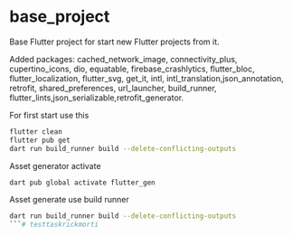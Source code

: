 # base_project

Base Flutter project for start new Flutter projects from it.

Added packages: cached_network_image, connectivity_plus, cupertino_icons, dio, equatable, firebase_crashlytics, flutter_bloc, flutter_localization, flutter_svg, get_it, intl, intl_translation,json_annotation, retrofit, shared_preferences, url_launcher, build_runner, flutter_lints,json_serializable,retrofit_generator.

For first start use this

```BASH 
flutter clean
flutter pub get
dart run build_runner build --delete-conflicting-outputs
```

Asset generator activate 
```BASH 
dart pub global activate flutter_gen
```
Asset generate use build runner
```BASH
dart run build_runner build --delete-conflicting-outputs
```# testtaskrickmorti
